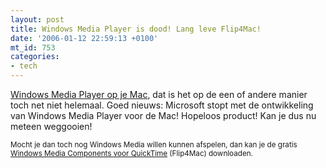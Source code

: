 ```yaml
---
layout: post
title: Windows Media Player is dood! Lang leve Flip4Mac!
date: '2006-01-12 22:59:13 +0100'
mt_id: 753
categories:
- tech
---
```

<a href="http://www.microsoft.com/windows/windowsmedia/software/Macintosh/osx/default.aspx">Windows Media Player op je Mac</a>, dat is het op de een of andere manier toch net niet helemaal. Goed nieuws: Microsoft stopt met de ontwikkeling van Windows Media Player voor de Mac! Hopeloos product! Kan je dus nu meteen weggooien!

<small>Mocht je dan toch nog Windows Media willen kunnen afspelen, dan kan je de gratis <a href="http://www.microsoft.com/windows/windowsmedia/player/flip4mac.mspx">Windows Media Components voor QuickTime</a> (Flip4Mac) downloaden.</small>
